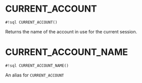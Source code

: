 # CURRENT_ACCOUNT

`#!sql CURRENT_ACCOUNT()`

Returns the name of the account in use for the current session.

# CURRENT_ACCOUNT_NAME

`#!sql CURRENT_ACCOUNT_NAME()`

An alias for `CURRENT_ACCOUNT`
